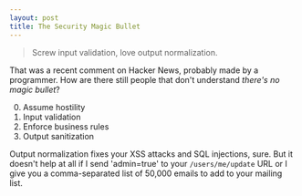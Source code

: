```yaml
---
layout: post
title: The Security Magic Bullet
---
```


> Screw input validation, love output normalization.

That was a recent comment on Hacker News, probably made by a programmer. How are there still people that don't understand *there's no magic bullet*? 

0. Assume hostility
1. Input validation
2. Enforce business rules
3. Output sanitization

Output normalization fixes your XSS attacks and SQL injections, sure. But it doesn't help at all if I send 'admin=true' to your `/users/me/update` URL or I give you a comma-separated list of 50,000 emails to add to your mailing list.